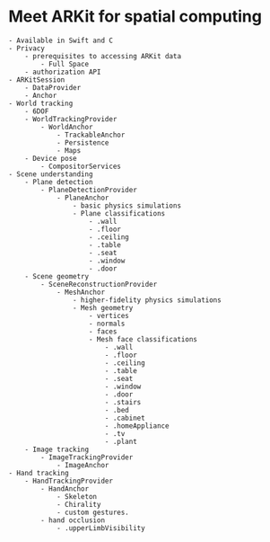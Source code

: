 # Meet ARKit for spatial computing
	- Available in Swift and C
	- Privacy
		- prerequisites to accessing ARKit data
			- Full Space
		- authorization API
	- ARKitSession
		- DataProvider
		- Anchor
	- World tracking
		- 6DOF
		- WorldTrackingProvider
			- WorldAnchor
				- TrackableAnchor
				- Persistence
				- Maps
		- Device pose
			- CompositorServices
	- Scene understanding
		- Plane detection
			- PlaneDetectionProvider
				- PlaneAnchor
					- basic physics simulations
					- Plane classifications
						- .wall
						- .floor
						- .ceiling
						- .table
						- .seat
						- .window
						- .door
		- Scene geometry
			- SceneReconstructionProvider
				- MeshAnchor
					- higher-fidelity physics simulations
					- Mesh geometry
						- vertices
						- normals
						- faces
						- Mesh face classifications
							- .wall
							- .floor
							- .ceiling
							- .table
							- .seat
							- .window
							- .door
							- .stairs
							- .bed
							- .cabinet
							- .homeAppliance
							- .tv
							- .plant
		- Image tracking
			- ImageTrackingProvider
				- ImageAnchor
	- Hand tracking
		- HandTrackingProvider
			- HandAnchor
				- Skeleton
				- Chirality
				- custom gestures.
			- hand occlusion
				- .upperLimbVisibility